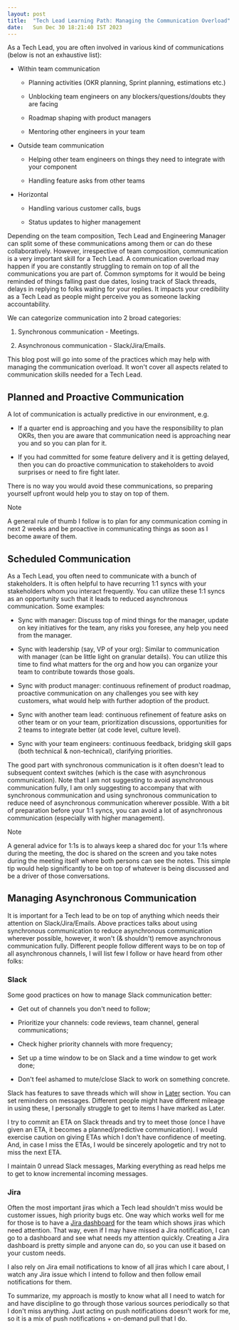 ```yaml
---
layout: post
title:  "Tech Lead Learning Path: Managing the Communication Overload"
date:   Sun Dec 30 18:21:40 IST 2023
---
```


As a Tech Lead, you are often involved in various kind of communications (below is not an exhaustive
list):

- Within team communication

  - Planning activities (OKR planning, Sprint planning, estimations etc.)

  - Unblocking team engineers on any blockers/questions/doubts they are facing

  - Roadmap shaping with product managers

  - Mentoring other engineers in your team

- Outside team communication

  - Helping other team engineers on things they need to integrate with your component

  - Handling feature asks from other teams

- Horizontal

  - Handling various customer calls, bugs

  - Status updates to higher management

Depending on the team composition, Tech Lead and Engineering Manager can split some of these
communications among them or can do these collaboratively. However, irrespective of team
composition, communication is a very important skill for a Tech Lead. A communication overload may
happen if you are constantly struggling to remain on top of all the communications you are part of.
Common symptoms for it would be being reminded of things falling past due dates, losing track of
Slack threads, delays in replying to folks waiting for your replies. It impacts your credibility as
a Tech Lead as people might perceive you as someone lacking accountability.

We can categorize communication into 2 broad categories:

1. Synchronous communication - Meetings.

2. Asynchronous communication - Slack/Jira/Emails.

This blog post will go into some of the practices which may help with managing the communication
overload. It won't cover all aspects related to communication skills needed for a Tech Lead.

## Planned and Proactive Communication

A lot of communication is actually predictive in our environment, e.g.

- If a quarter end is approaching and you have the responsibility to plan OKRs, then you are aware
  that communication need is approaching near you and so you can plan for it.

- If you had committed for some feature delivery and it is getting delayed, then you can do
  proactive communication to stakeholders to avoid surprises or need to fire fight later.

There is no way you would avoid these communications, so preparing yourself upfront would help you
to stay on top of them.

> [!NOTE]
> A general rule of thumb I follow is to plan for any communication coming in next 2 weeks
> and be proactive in communicating things as soon as I become aware of them.

## Scheduled Communication

As a Tech Lead, you often need to communicate with a bunch of stakeholders. It is often helpful to
have recurring 1:1 syncs with your stakeholders whom you interact frequently. You can utilize these
1:1 syncs as an opportunity such that it leads to reduced asynchronous communication. Some examples:

- Sync with manager: Discuss top of mind things for the manager, update on key initiatives for the
  team, any risks you foresee, any help you need from the manager.

- Sync with leadership (say, VP of your org): Similar to communication with manager (can be little
  light on granular details). You can utilize this time to find what matters for the org and how you
  can organize your team to contribute towards those goals.

- Sync with product manager: continuous refinement of product roadmap, proactive communication on
  any challenges you see with key customers, what would help with further adoption of the product.

- Sync with another team lead: continuous refinement of feature asks on other team or on your team,
  prioritization discussions, opportunities for 2 teams to integrate better (at code level, culture
  level).

- Sync with your team engineers: continuous feedback, bridging skill gaps (both technical &
  non-technical), clarifying priorities.

The good part with synchronous communication is it often doesn't lead to subsequent context switches
(which is the case with asynchronous communication). Note that I am not suggesting to avoid
asynchronous communication fully, I am only suggesting to accompany that with synchronous
communication and using synchronous communication to reduce need of asynchronous communication
wherever possible. With a bit of preparation before your 1:1 syncs, you can avoid a lot of
asynchronous communication (especially with higher management).

> [!NOTE]
> A general advice for 1:1s is to always keep a shared doc for your 1:1s where during the
> meeting, the doc is shared on the screen and you take notes during the meeting itself where both
> persons can see the notes. This simple tip would help significantly to be on top of whatever is
> being discussed and be a driver of those conversations.

## Managing Asynchronous Communication

It is important for a Tech lead to be on top of anything which needs their attention on
Slack/Jira/Emails. Above practices talks about using synchronous communication to reduce
asynchronous communication wherever possible, however, it won't (& shouldn't) remove asynchronous
communication fully. Different people follow different ways to be on top of all asynchronous
channels, I will list few I follow or have heard from other folks:

### Slack

Some good practices on how to manage Slack communication better:

- Get out of channels you don't need to follow;

- Prioritize your channels: code reviews, team channel, general communications;

- Check higher priority channels with more frequency;

- Set up a time window to be on Slack and a time window to get work done;

- Don't feel ashamed to mute/close Slack to work on something concrete.

Slack has features to save threads which will show in
[Later](https://slack.com/intl/en-in/help/articles/13453851074067-Save-it-for-Later) section. You
can set reminders on messages. Different people might have different mileage in using these, I
personally struggle to get to items I have marked as Later.

I try to commit an ETA on Slack threads and try to meet those (once I have given an ETA, it becomes
a planned/predictive communication). I would exercise caution on giving ETAs which I don't have
confidence of meeting. And, in case I miss the ETAs, I would be sincerely apologetic and try not to
miss the next ETA.

I maintain 0 unread Slack messages, Marking everything as read helps me to get to know incremental
incoming messages.

### Jira

Often the most important jiras which a Tech lead shouldn't miss would be customer issues, high
priority bugs etc. One way which works well for me for those is to have a
[Jira dashboard](https://support.atlassian.com/jira-work-management/docs/create-and-edit-a-dashboard/)
for the team which shows jiras which need attention. That way, even if I may have missed a Jira
notification, I can go to a dashboard and see what needs my attention quickly. Creating a Jira
dashboard is pretty simple and anyone can do, so you can use it based on your custom needs.

I also rely on Jira email notifications to know of all jiras which I care about, I watch any Jira
issue which I intend to follow and then follow email notifications for them.

To summarize, my approach is mostly to know what all I need to watch for and have discipline to go
through those various sources periodically so that I don't miss anything. Just acting on push
notifications doesn't work for me, so it is a mix of push notifications + on-demand pull that I do.
